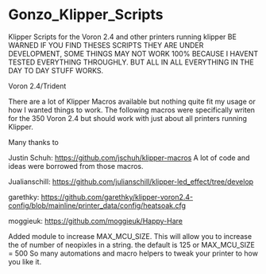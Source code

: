 # Gonzo_Klipper_Scripts

Klipper Scripts for the Voron 2.4 and other printers running klipper
BE WARNED IF YOU FIND THESES SCRIPTS THEY ARE UNDER DEVELOPMENT, SOME THINGS MAY NOT WORK 100% BECAUSE I HAVENT TESTED EVERYTHING THROUGHLY.
BUT ALL IN ALL EVERYTHING IN THE DAY TO DAY STUFF WORKS.

Voron 2.4/Trident

There are a lot of Klipper Macros available but nothing quite fit my usage or how I wanted things to work. The following macros were specifically writen for the 350 Voron 2.4 but should work with just about all printers running Klipper.

Many thanks to

Justin Schuh: <https://github.com/jschuh/klipper-macros> A lot of code and ideas were borrowed from those macros.  

Jualianschill: <https://github.com/julianschill/klipper-led_effect/tree/develop>

garethky: <https://github.com/garethky/klipper-voron2.4-config/blob/mainline/printer_data/config/heatsoak.cfg>

moggieuk: <https://github.com/moggieuk/Happy-Hare>

Added module to increase MAX_MCU_SIZE. This will allow you to increase the of number of neopixles in a string. the default is 125 or MAX_MCU_SIZE = 500
So many automations and macro helpers to tweak your printer to how you like it.
